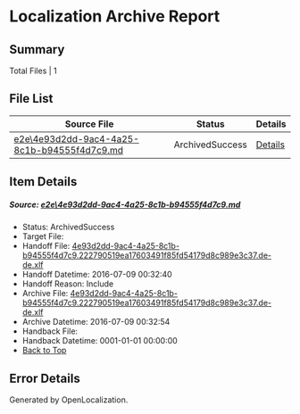 # <a name='report-top'></a> Localization Archive Report

## Summary
 Total Files | 1

## File List
 Source File | Status | Details 
 ----------- | ------ | ------- 
 [e2e\4e93d2dd-9ac4-4a25-8c1b-b94555f4d7c9.md](https://github.com/OpenLocalizationTestOrg/oltest/blob/ba85800188de858424c32e50e3567023b0bed1a9/e2e/4e93d2dd-9ac4-4a25-8c1b-b94555f4d7c9.md) | ArchivedSuccess | [Details](#e3eb74f6c7f27d779eea0c680c0b25f060f1e1611)

## Item Details
##### <a name='e3eb74f6c7f27d779eea0c680c0b25f060f1e1611'></a> Source: [e2e\4e93d2dd-9ac4-4a25-8c1b-b94555f4d7c9.md](https://github.com/OpenLocalizationTestOrg/oltest/blob/ba85800188de858424c32e50e3567023b0bed1a9/e2e/4e93d2dd-9ac4-4a25-8c1b-b94555f4d7c9.md)
* Status: ArchivedSuccess
* Target File: 
* Handoff File: [4e93d2dd-9ac4-4a25-8c1b-b94555f4d7c9.222790519ea17603491f85fd54179d8c989e3c37.de-de.xlf](https://github.com/OpenLocalizationTestOrg/olhandoff-e2e/blob/417b012e02f34328dd792a3726e1c330d8664026/ol-handoff/OpenLocalizationTestOrg/oltest-dede-fly/ci/ht/4e93d2dd-9ac4-4a25-8c1b-b94555f4d7c9.222790519ea17603491f85fd54179d8c989e3c37.de-de.xlf)
* Handoff Datetime: 2016-07-09 00:32:40
* Handoff Reason: Include
* Archive File: [4e93d2dd-9ac4-4a25-8c1b-b94555f4d7c9.222790519ea17603491f85fd54179d8c989e3c37.de-de.xlf](https://github.com/OpenLocalizationTestOrg/olhandoff-e2e/blob/25bbc940ea0191d7e7cc62813b122fb892e7ddab/ol-archive/OpenLocalizationTestOrg/oltest-dede-fly/ci/ht/4e93d2dd-9ac4-4a25-8c1b-b94555f4d7c9.222790519ea17603491f85fd54179d8c989e3c37.de-de.xlf)
* Archive Datetime: 2016-07-09 00:32:54
* Handback File: 
* Handback Datetime: 0001-01-01 00:00:00
* [Back to Top](#report-top)


## Error Details

Generated by OpenLocalization.
